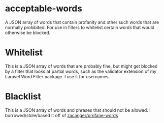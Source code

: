 # acceptable-words
A JSON array of words that contain profanity and other such words that are normally prohibited. For use in filters to whitelist certain words that would otherwise be blocked.

# Whitelist
This is a JSON array of words that are probably fine, but might get blocked by a filter that looks at partial words, such as the validator extension of my Laravel Word Filter package. I use it for usernames.

# Blacklist
This is a JSON array of words and phrases that should not be allowed. I borrowed/stole/based it off of [zacanger/profane-words](https://github.com/zacanger/profane-words)
